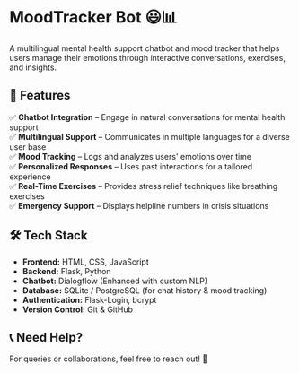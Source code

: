 # **MoodTracker Bot** 😃📊  
A multilingual mental health support chatbot and mood tracker that helps users manage their emotions through interactive conversations, exercises, and insights.  

## **🚀 Features**  
✅ **Chatbot Integration** – Engage in natural conversations for mental health support  
✅ **Multilingual Support** – Communicates in multiple languages for a diverse user base  
✅ **Mood Tracking** – Logs and analyzes users' emotions over time  
✅ **Personalized Responses** – Uses past interactions for a tailored experience  
✅ **Real-Time Exercises** – Provides stress relief techniques like breathing exercises  
✅ **Emergency Support** – Displays helpline numbers in crisis situations  

## **🛠️ Tech Stack**  
- **Frontend:** HTML, CSS, JavaScript  
- **Backend:** Flask, Python  
- **Chatbot:** Dialogflow (Enhanced with custom NLP)  
- **Database:** SQLite / PostgreSQL (for chat history & mood tracking)  
- **Authentication:** Flask-Login, bcrypt  
- **Version Control:** Git & GitHub  

## 📞 Need Help?
For queries or collaborations, feel free to reach out! 🚀
